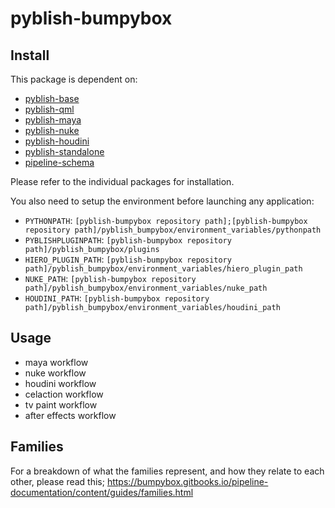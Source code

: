 # pyblish-bumpybox

## Install

This package is dependent on:

- [pyblish-base](https://github.com/pyblish/pyblish-base)
- [pyblish-qml](https://github.com/pyblish/pyblish-qml)
- [pyblish-maya](https://github.com/pyblish/pyblish-maya)
- [pyblish-nuke](https://github.com/pyblish/pyblish-nuke)
- [pyblish-houdini](https://github.com/pyblish/pyblish-houdini)
- [pyblish-standalone](https://github.com/pyblish/pyblish-standalone)
- [pipeline-schema](https://github.com/Bumpybox/pipeline-schema)

Please refer to the individual packages for installation.

You also need to setup the environment before launching any application:

- ```PYTHONPATH```: ```[pyblish-bumpybox repository path];[pyblish-bumpybox repository path]/pyblish_bumpybox/environment_variables/pythonpath```
- ```PYBLISHPLUGINPATH```:  ```[pyblish-bumpybox repository path]/pyblish_bumpybox/plugins```
- ```HIERO_PLUGIN_PATH```:  ```[pyblish-bumpybox repository path]/pyblish_bumpybox/environment_variables/hiero_plugin_path```
- ```NUKE_PATH```:  ```[pyblish-bumpybox repository path]/pyblish_bumpybox/environment_variables/nuke_path```
- ```HOUDINI_PATH```:  ```[pyblish-bumpybox repository path]/pyblish_bumpybox/environment_variables/houdini_path```

## Usage

- maya workflow
- nuke workflow
- houdini workflow
- celaction workflow
- tv paint workflow
- after effects workflow

## Families

For a breakdown of what the families represent, and how they relate to each other, please read this; https://bumpybox.gitbooks.io/pipeline-documentation/content/guides/families.html
